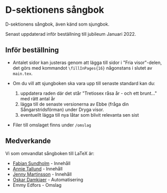 # D-sektionens sångbok
D-sektionens sångbok, även känd som sjungbok.

Senast uppdaterad inför beställning till jubileum Januari 2022.

## Inför beställning
* Antalet sidor kan justeras genom att lägga till sidor i "Fria visor"-delen, det görs med kommandot ```\fillInPages{16}``` någonstans i slutet av ```main.tex```.

* Om du vill att sjungboken ska vara upp till senaste standard kan du:
   1. uppdatera raden där det står "Tretiosex råsa år - och ett brunt..." med rätt antal år
   2. lägga till de senaste versionerna av Ebbe (fråga din Sångarstridsförman) under Dryga visor.
   3. eventuellt lägga till nya låtar som blivit relevanta sen sist

* Filer till omslaget finns under ```/omslag```

## Medverkande
Vi som omvandlat sångboken till LaTeX är:
* [Fabian Sundholm](https://github.com/finurligt/) - Innehåll
* [Annie Tallund](https://github.com/annietllnd/) - Innehåll
* [Jenny Martinsson](https://github.com/dic15jma/) - Innehåll
* [Oskar Damkjaer](https://github.com/OskarDamkjaer/) - Automatisering
* Emmy Edfors - Omslag
